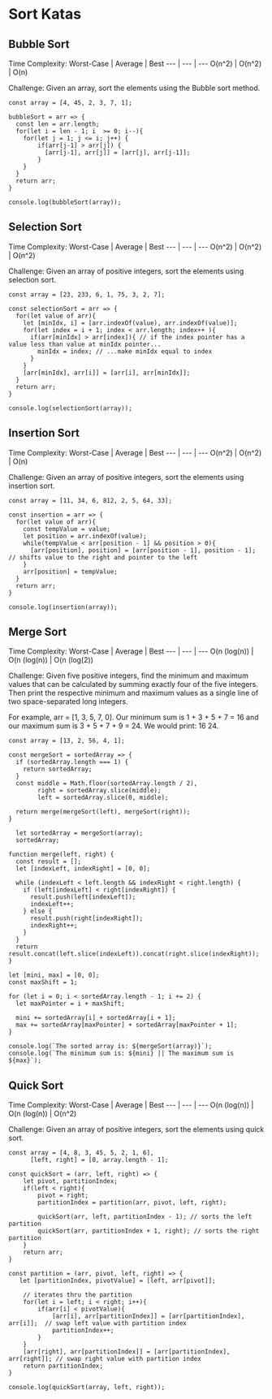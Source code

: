 # Sort Katas
## Bubble Sort
Time Complexity:
Worst-Case | Average | Best
--- | --- | ---
O(n^2) | O(n^2) | O(n)

Challenge:
Given an array, sort the elements using the Bubble sort method.

```
const array = [4, 45, 2, 3, 7, 1];

bubbleSort = arr => {
  const len = arr.length;
  for(let i = len - 1; i  >= 0; i--){
    for(let j = 1; j <= i; j++) {        
        if(arr[j-1] > arr[j]) {
          [arr[j-1], arr[j]] = [arr[j], arr[j-1]];
        }
    }
  }
  return arr;
}

console.log(bubbleSort(array));
```

## Selection Sort
Time Complexity:
Worst-Case | Average | Best
--- | --- | ---
O(n^2) | O(n^2) | O(n^2)

Challenge:
Given an array of positive integers, sort the elements using selection sort.
```
const array = [23, 233, 6, 1, 75, 3, 2, 7];

const selectionSort = arr => {
  for(let value of arr){    
    let [minIdx, i] = [arr.indexOf(value), arr.indexOf(value)];    
    for(let index = i + 1; index < arr.length; index++ ){
      if(arr[minIdx] > arr[index]){ // if the index pointer has a value less than value at minIdx pointer...
        minIdx = index; // ...make minIdx equal to index
      }
    }
    [arr[minIdx], arr[i]] = [arr[i], arr[minIdx]];    
  }  
  return arr;
}

console.log(selectionSort(array));
```

## Insertion Sort
Time Complexity:
Worst-Case | Average | Best
--- | --- | ---
O(n^2) | O(n^2) | O(n)

Challenge:
Given an array of positive integers, sort the elements using insertion sort.
```
const array = [11, 34, 6, 812, 2, 5, 64, 33];

const insertion = arr => {
  for(let value of arr){
    const tempValue = value;
    let position = arr.indexOf(value);
    while(tempValue < arr[position - 1] && position > 0){
      [arr[position], position] = [arr[position - 1], position - 1]; // shifts value to the right and pointer to the left
    }
    arr[position] = tempValue; 
  }
  return arr;
}

console.log(insertion(array));
```
## Merge Sort
Time Complexity:
Worst-Case | Average | Best
--- | --- | ---
O(n (log(n)) | O(n (log(n)) | O(n (log(2))

Challenge:
Given five positive integers, find the minimum and maximum values that can be calculated by summing exactly four of the five integers. Then print the respective minimum and maximum values as a single line of two space-separated long integers.

For example, arr = [1, 3, 5, 7, 0]. Our minimum sum is 1 + 3 + 5 + 7 = 16 and our maximum sum is 3 + 5 + 7 + 9 = 24. We would print: 16 24.
```
const array = [13, 2, 56, 4, 1];

const mergeSort = sortedArray => {
  if (sortedArray.length === 1) {
    return sortedArray;
  }
  const middle = Math.floor(sortedArray.length / 2),
        right = sortedArray.slice(middle); 
        left = sortedArray.slice(0, middle);
  
  return merge(mergeSort(left), mergeSort(right));
}

  let sortedArray = mergeSort(array);
  sortedArray;

function merge(left, right) {
  const result = [];
  let [indexLeft, indexRight] = [0, 0];

  while (indexLeft < left.length && indexRight < right.length) {
    if (left[indexLeft] < right[indexRight]) {
      result.push(left[indexLeft]);
      indexLeft++;
    } else {
      result.push(right[indexRight]);
      indexRight++;
    }
  }
  return result.concat(left.slice(indexLeft)).concat(right.slice(indexRight));
}

let [mini, max] = [0, 0];
const maxShift = 1;

for (let i = 0; i < sortedArray.length - 1; i += 2) {
  let maxPointer = i + maxShift;

  mini += sortedArray[i] + sortedArray[i + 1];
  max += sortedArray[maxPointer] + sortedArray[maxPointer + 1];
}

console.log(`The sorted array is: ${mergeSort(array)}`);
console.log(`The minimum sum is: ${mini} || The maximum sum is ${max}`);
```

## Quick Sort
Time Complexity:
Worst-Case | Average | Best
--- | --- | ---
O(n (log(n)) | O(n (log(n)) | O(n^2)

Challenge:
Given an array of positive integers, sort the elements using quick sort.
```
const array = [4, 8, 3, 45, 5, 2, 1, 6],
      [left, right] = [0, array.length - 1];
    
const quickSort = (arr, left, right) => {
    let pivot, partitionIndex;
    if(left < right){
        pivot = right;
        partitionIndex = partition(arr, pivot, left, right);

        quickSort(arr, left, partitionIndex - 1); // sorts the left partition
        quickSort(arr, partitionIndex + 1, right); // sorts the right partition
    }
    return arr;
}

const partition = (arr, pivot, left, right) => {
   let [partitionIndex, pivotValue] = [left, arr[pivot]];

    // iterates thru the partition
    for(let i = left; i < right; i++){
        if(arr[i] < pivotValue){
            [arr[i], arr[partitionIndex]] = [arr[partitionIndex], arr[i]];  // swap left value with partition index
            partitionIndex++;
        }
    }
    [arr[right], arr[partitionIndex]] = [arr[partitionIndex], arr[right]]; // swap right value with partition index
    return partitionIndex;
}

console.log(quickSort(array, left, right));
```